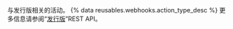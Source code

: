 与发行版相关的活动。 {% data reusables.webhooks.action_type_desc %} 更多信息请参阅“[发行版](/v3/repos/releases/)”REST API。
